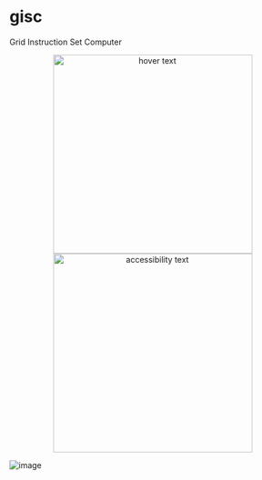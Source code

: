 # gisc
Grid Instruction Set Computer

<p align="center">
  <img src="https://github.com/alcyhk/gisc/edit/main/quantumMultiplication.png" width="350" title="hover text">
  <img src="https://github.com/alcyhk/gisc/edit/main/quantumMultiplication.png" width="350" alt="accessibility text">
</p>

![image](https://github.com/alcyhk/gisc/edit/main/quantumMultiplication.png)

